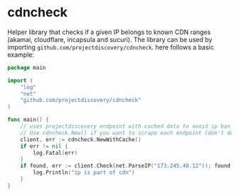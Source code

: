 # cdncheck
Helper library that checks if a given IP belongs to known CDN ranges (akamai, cloudflare, incapsula and sucuri).
The library can be used by importing `github.com/projectdiscovery/cdncheck`. here follows a basic example:


```go
package main

import (
    "log"
    "net"
    "github.com/projectdiscovery/cdncheck"
)

func main() {
    // uses projectdiscovery endpoint with cached data to avoid ip ban
    // Use cdncheck.New() if you want to scrape each endpoint (don't do it too often or your ip can be blocked)
    client, err := cdncheck.NewWithCache()
    if err != nil {
        log.Fatal(err)
    }
    if found, err := client.Check(net.ParseIP("173.245.48.12")); found && err == nil {
        log.Println("ip is part of cdn")
    }
}
```